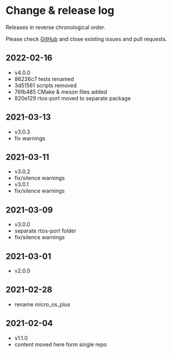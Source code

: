 # Change & release log

Releases in reverse chronological order.

Please check
[GitHub](https://github.com/micro-os-plus/architecture-synthetic-posix-xpack/issues/)
and close existing issues and pull requests.

## 2022-02-16

- v4.0.0
- 86226c7 tests renamed
- 3d51561 scripts removed
- 76fb485 CMake & meson files added
- 820e129 rtos-port moved to separate package

## 2021-03-13

- v3.0.3
- fix warnings

## 2021-03-11

- v3.0.2
- fix/silence warnings
- v3.0.1
- fix/silence warnings

## 2021-03-09

- v3.0.0
- separate rtos-port folder
- fix/silence warnings

## 2021-03-01

- v2.0.0

## 2021-02-28

- rename micro_os_plus

## 2021-02-04

- v1.1.0
- content moved here form single repo
